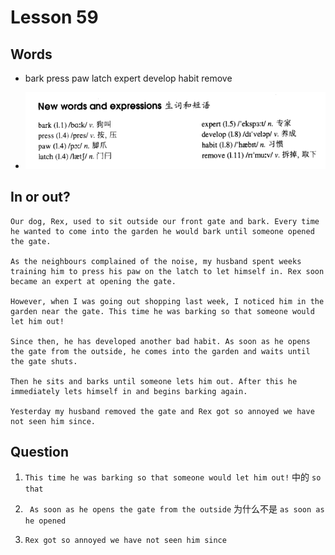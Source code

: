 # Lesson 59

## Words

- bark press paw latch expert develop habit remove

- ![Words](../../../Images/Part2/06/words-59.png)

## In or out?

```
Our dog, Rex, used to sit outside our front gate and bark. Every time he wanted to come into the garden he would bark until someone opened the gate.

As the neighbours complained of the noise, my husband spent weeks training him to press his paw on the latch to let himself in. Rex soon became an expert at opening the gate.

However, when I was going out shopping last week, I noticed him in the garden near the gate. This time he was barking so that someone would let him out!

Since then, he has developed another bad habit. As soon as he opens the gate from the outside, he comes into the garden and waits until the gate shuts.

Then he sits and barks until someone lets him out. After this he immediately lets himself in and begins barking again.

Yesterday my husband removed the gate and Rex got so annoyed we have not seen him since.
```

## Question

1. `This time he was barking so that someone would let him out!` 中的 `so that`

2. ` As soon as he opens the gate from the outside` 为什么不是 `as soon as he opened`

3. `Rex got so annoyed we have not seen him since`
